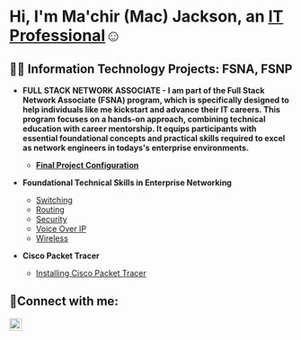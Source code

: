 <h1>Hi, I'm Ma'chir (Mac) Jackson, an <a href="https://linkedin.com/in/machir-jackson">IT Professional</a>☺</h1>

<h2>👨‍💻 Information Technology Projects: FSNA, FSNP</h2>

- <b>FULL STACK NETWORK ASSOCIATE - 
 I am part of the Full Stack Network Associate (FSNA) program, which is specifically designed to help individuals like me kickstart and advance their IT careers. This program focuses on a hands-on approach, combining technical education with career mentorship. It equips participants with essential foundational concepts and practical skills required to excel as network engineers in todays's enterprise environments.
   - [Final Project Configuration](https://github.com/Mac-Jackson/FSNA-Final)
- Foundational Technical Skills in Enterprise Networking</b>
  - [Switching](https://github.com/Mac-Jackson/FSNA-Switching)
  - [Routing](https://github.com/Mac-Jackson/FSNA-Routing)
  - [Security](https://github.com/Mac-Jackson/FSNA-Security)
  - [Voice Over IP](https://github.com/Mac-Jackson/FSNA-Voice)
  - [Wireless](https://github.com/Mac-Jackson/FSNA-Wireless)
     
  
- <b>Cisco Packet Tracer</b>
  - [Installing Cisco Packet Tracer](https://github.com/Mac-Jackson/Cisco.PKT)
  

<h2>🤳Connect with me:</h2>


[<img align="left" alt="machir-jackson | LinkedIn" width="22px" src="https://cdn.jsdelivr.net/npm/simple-icons@v3/icons/linkedin.svg" />][linkedin]




[linkedin]: https://linkedin.com/in/machir-jackson
